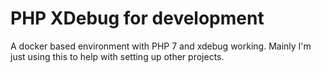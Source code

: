 # PHP XDebug for development #

A docker based environment with PHP 7 and xdebug working. Mainly I'm just using
this to help with setting up other projects.
